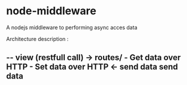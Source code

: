 node-middleware
===============

A nodejs middleware to performing async acces data

Architecture description :

--
  view (restfull call)
                          -> routes/ 
                                    - Get data over HTTP
                                    - Set data over HTTP
                                    <- send data
  send data 
--
              
